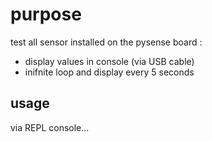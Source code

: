 # purpose
test all sensor installed on the pysense board :
- display values in console (via USB cable)
- inifnite loop and display every 5 seconds

## usage
via REPL console... 

